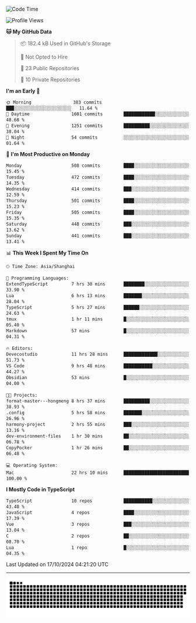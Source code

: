 <!--
<picture>
  <source
    srcset="https://github-readme-stats.vercel.app/api?username=kevinxft&show_icons=true&theme=dark"
    media="(prefers-color-scheme: dark)"
  />
  <source
    srcset="https://github-readme-stats.vercel.app/api?username=kevinxft&show_icons=true"
    media="(prefers-color-scheme: light), (prefers-color-scheme: no-preference)"
  />
  <img src="https://github-readme-stats.vercel.app/api?username=kevinxft&show_icons=true" />
</picture>
-->

<!--START_SECTION:waka-->
![Code Time](http://img.shields.io/badge/Code%20Time-2%2C680%20hrs%2053%20mins-blue)

![Profile Views](http://img.shields.io/badge/Profile%20Views-0-blue)

**🐱 My GitHub Data** 

> 📦 182.4 kB Used in GitHub's Storage 
 > 
> 🚫 Not Opted to Hire
 > 
> 📜 23 Public Repositories 
 > 
> 🔑 10 Private Repositories 
 > 
**I'm an Early 🐤** 

```text
🌞 Morning                383 commits         ███░░░░░░░░░░░░░░░░░░░░░░   11.64 % 
🌆 Daytime                1601 commits        ████████████░░░░░░░░░░░░░   48.68 % 
🌃 Evening                1251 commits        ██████████░░░░░░░░░░░░░░░   38.04 % 
🌙 Night                  54 commits          ░░░░░░░░░░░░░░░░░░░░░░░░░   01.64 % 
```
📅 **I'm Most Productive on Monday** 

```text
Monday                   508 commits         ████░░░░░░░░░░░░░░░░░░░░░   15.45 % 
Tuesday                  472 commits         ████░░░░░░░░░░░░░░░░░░░░░   14.35 % 
Wednesday                414 commits         ███░░░░░░░░░░░░░░░░░░░░░░   12.59 % 
Thursday                 501 commits         ████░░░░░░░░░░░░░░░░░░░░░   15.23 % 
Friday                   505 commits         ████░░░░░░░░░░░░░░░░░░░░░   15.35 % 
Saturday                 448 commits         ███░░░░░░░░░░░░░░░░░░░░░░   13.62 % 
Sunday                   441 commits         ███░░░░░░░░░░░░░░░░░░░░░░   13.41 % 
```


📊 **This Week I Spent My Time On** 

```text
🕑︎ Time Zone: Asia/Shanghai

💬 Programming Languages: 
ExtendTypeScript         7 hrs 30 mins       ████████░░░░░░░░░░░░░░░░░   33.90 % 
Lua                      6 hrs 13 mins       ███████░░░░░░░░░░░░░░░░░░   28.04 % 
TypeScript               5 hrs 27 mins       ██████░░░░░░░░░░░░░░░░░░░   24.63 % 
tmux                     1 hr 11 mins        █░░░░░░░░░░░░░░░░░░░░░░░░   05.40 % 
Markdown                 57 mins             █░░░░░░░░░░░░░░░░░░░░░░░░   04.31 % 

🔥 Editors: 
Devecostudio             11 hrs 28 mins      █████████████░░░░░░░░░░░░   51.73 % 
VS Code                  9 hrs 48 mins       ███████████░░░░░░░░░░░░░░   44.27 % 
Obsidian                 53 mins             █░░░░░░░░░░░░░░░░░░░░░░░░   04.00 % 

🐱‍💻 Projects: 
format-master---hongmeng 8 hrs 37 mins       ██████████░░░░░░░░░░░░░░░   38.93 % 
.config                  5 hrs 58 mins       ███████░░░░░░░░░░░░░░░░░░   26.96 % 
harmony-project          2 hrs 55 mins       ███░░░░░░░░░░░░░░░░░░░░░░   13.16 % 
dev-environment-files    1 hr 30 mins        ██░░░░░░░░░░░░░░░░░░░░░░░   06.78 % 
CopyPocker               1 hr 26 mins        ██░░░░░░░░░░░░░░░░░░░░░░░   06.48 % 

💻 Operating System: 
Mac                      22 hrs 10 mins      █████████████████████████   100.00 % 
```

**I Mostly Code in TypeScript** 

```text
TypeScript               10 repos            ███████████░░░░░░░░░░░░░░   43.48 % 
JavaScript               4 repos             ████░░░░░░░░░░░░░░░░░░░░░   17.39 % 
Vue                      3 repos             ███░░░░░░░░░░░░░░░░░░░░░░   13.04 % 
C                        2 repos             ██░░░░░░░░░░░░░░░░░░░░░░░   08.70 % 
Lua                      1 repo              █░░░░░░░░░░░░░░░░░░░░░░░░   04.35 % 
```




 Last Updated on 17/10/2024 04:21:20 UTC
<!--END_SECTION:waka-->

---

<picture>
  <source media="(prefers-color-scheme: dark)" srcset="https://raw.githubusercontent.com/kevinxft/kevinxft/output/github-contribution-grid-snake-dark.svg">
  <source media="(prefers-color-scheme: light)" srcset="https://raw.githubusercontent.com/kevinxft/kevinxft/output/github-contribution-grid-snake.svg">
  <img alt="github contribution grid snake animation" src="https://raw.githubusercontent.com/kevinxft/kevinxft/output/github-contribution-grid-snake.svg">
</picture>
